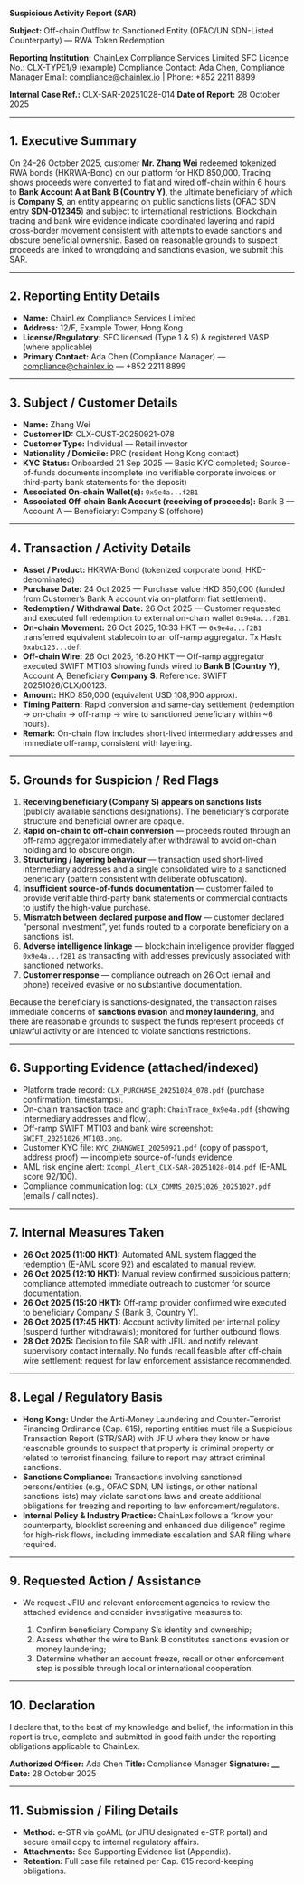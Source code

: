 **Suspicious Activity Report (SAR)**

**Subject:** Off-chain Outflow to Sanctioned Entity (OFAC/UN SDN-Listed Counterparty) — RWA Token Redemption

**Reporting Institution:**
ChainLex Compliance Services Limited
SFC Licence No.: CLX-TYPE1/9 (example)
Compliance Contact: Ada Chen, Compliance Manager
Email: [compliance@chainlex.io](mailto:compliance@chainlex.io) | Phone: +852 2211 8899

**Internal Case Ref.:** CLX-SAR-20251028-014
**Date of Report:** 28 October 2025

---

## 1. Executive Summary

On 24–26 October 2025, customer **Mr. Zhang Wei** redeemed tokenized RWA bonds (HKRWA-Bond) on our platform for HKD 850,000. Tracing shows proceeds were converted to fiat and wired off-chain within 6 hours to **Bank Account A at Bank B (Country Y)**, the ultimate beneficiary of which is **Company S**, an entity appearing on public sanctions lists (OFAC SDN entry **SDN-012345**) and subject to international restrictions. Blockchain tracing and bank wire evidence indicate coordinated layering and rapid cross-border movement consistent with attempts to evade sanctions and obscure beneficial ownership. Based on reasonable grounds to suspect proceeds are linked to wrongdoing and sanctions evasion, we submit this SAR.

---

## 2. Reporting Entity Details

- **Name:** ChainLex Compliance Services Limited
- **Address:** 12/F, Example Tower, Hong Kong
- **License/Regulatory:** SFC licensed (Type 1 & 9) & registered VASP (where applicable)
- **Primary Contact:** Ada Chen (Compliance Manager) — [compliance@chainlex.io](mailto:compliance@chainlex.io) — +852 2211 8899

---

## 3. Subject / Customer Details

- **Name:** Zhang Wei
- **Customer ID:** CLX-CUST-20250921-078
- **Customer Type:** Individual — Retail investor
- **Nationality / Domicile:** PRC (resident Hong Kong contact)
- **KYC Status:** Onboarded 21 Sep 2025 — Basic KYC completed; Source-of-funds documents incomplete (no verifiable corporate invoices or third-party bank statements for the deposit)
- **Associated On-chain Wallet(s):** `0x9e4a...f2B1`
- **Associated Off-chain Bank Account (receiving of proceeds):** Bank B — Account A — Beneficiary: Company S (offshore)

---

## 4. Transaction / Activity Details

- **Asset / Product:** HKRWA-Bond (tokenized corporate bond, HKD-denominated)
- **Purchase Date:** 24 Oct 2025 — Purchase value HKD 850,000 (funded from Customer’s Bank A account via on-platform fiat settlement).
- **Redemption / Withdrawal Date:** 26 Oct 2025 — Customer requested and executed full redemption to external on-chain wallet `0x9e4a...f2B1`.
- **On-chain Movement:** 26 Oct 2025, 10:33 HKT — `0x9e4a...f2B1` transferred equivalent stablecoin to an off-ramp aggregator. Tx Hash: `0xabc123...def`.
- **Off-chain Wire:** 26 Oct 2025, 16:20 HKT — Off-ramp aggregator executed SWIFT MT103 showing funds wired to **Bank B (Country Y)**, Account A, Beneficiary **Company S**. Reference: SWIFT 20251026/CLX/00123.
- **Amount:** HKD 850,000 (equivalent USD 108,900 approx).
- **Timing Pattern:** Rapid conversion and same-day settlement (redemption → on-chain → off-ramp → wire to sanctioned beneficiary within ~6 hours).
- **Remark:** On-chain flow includes short-lived intermediary addresses and immediate off-ramp, consistent with layering.

---

## 5. Grounds for Suspicion / Red Flags

1. **Receiving beneficiary (Company S) appears on sanctions lists** (publicly available sanctions designations). The beneficiary’s corporate structure and beneficial owner are opaque.
2. **Rapid on-chain to off-chain conversion** — proceeds routed through an off-ramp aggregator immediately after withdrawal to avoid on-chain holding and to obscure origin.
3. **Structuring / layering behaviour** — transaction used short-lived intermediary addresses and a single consolidated wire to a sanctioned beneficiary (pattern consistent with deliberate obfuscation).
4. **Insufficient source-of-funds documentation** — customer failed to provide verifiable third-party bank statements or commercial contracts to justify the high-value purchase.
5. **Mismatch between declared purpose and flow** — customer declared “personal investment”, yet funds routed to a corporate beneficiary on a sanctions list.
6. **Adverse intelligence linkage** — blockchain intelligence provider flagged `0x9e4a...f2B1` as transacting with addresses previously associated with sanctioned networks.
7. **Customer response** — compliance outreach on 26 Oct (email and phone) received evasive or no substantive documentation.

Because the beneficiary is sanctions-designated, the transaction raises immediate concerns of **sanctions evasion** and **money laundering**, and there are reasonable grounds to suspect the funds represent proceeds of unlawful activity or are intended to violate sanctions restrictions.

---

## 6. Supporting Evidence (attached/indexed)

- Platform trade record: `CLX_PURCHASE_20251024_078.pdf` (purchase confirmation, timestamps).
- On-chain transaction trace and graph: `ChainTrace_0x9e4a.pdf` (showing intermediary addresses and flow).
- Off-ramp SWIFT MT103 and bank wire screenshot: `SWIFT_20251026_MT103.png`.
- Customer KYC file: `KYC_ZHANGWEI_20250921.pdf` (copy of passport, address proof) — incomplete source-of-funds evidence.
- AML risk engine alert: `Xcompl_Alert_CLX-SAR-20251028-014.pdf` (E-AML score 92/100).
- Compliance communication log: `CLX_COMMS_20251026_20251027.pdf` (emails / call notes).

---

## 7. Internal Measures Taken

- **26 Oct 2025 (11:00 HKT):** Automated AML system flagged the redemption (E-AML score 92) and escalated to manual review.
- **26 Oct 2025 (12:10 HKT):** Manual review confirmed suspicious pattern; compliance attempted immediate outreach to customer for source documentation.
- **26 Oct 2025 (15:20 HKT):** Off-ramp provider confirmed wire executed to beneficiary Company S (Bank B, Country Y).
- **26 Oct 2025 (17:45 HKT):** Account activity limited per internal policy (suspend further withdrawals); monitored for further outbound flows.
- **28 Oct 2025:** Decision to file SAR with JFIU and notify relevant supervisory contact internally. No funds recall feasible after off-chain wire settlement; request for law enforcement assistance recommended.

---

## 8. Legal / Regulatory Basis

- **Hong Kong:** Under the Anti-Money Laundering and Counter-Terrorist Financing Ordinance (Cap. 615), reporting entities must file a Suspicious Transaction Report (STR/SAR) with JFIU where they know or have reasonable grounds to suspect that property is criminal property or related to terrorist financing; failure to report may attract criminal sanctions.
- **Sanctions Compliance:** Transactions involving sanctioned persons/entities (e.g., OFAC SDN, UN listings, or other national sanctions lists) may violate sanctions laws and create additional obligations for freezing and reporting to law enforcement/regulators.
- **Internal Policy & Industry Practice:** ChainLex follows a “know your counterparty, blocklist screening and enhanced due diligence” regime for high-risk flows, including immediate escalation and SAR filing where required.

---

## 9. Requested Action / Assistance

- We request JFIU and relevant enforcement agencies to review the attached evidence and consider investigative measures to:

  1. Confirm beneficiary Company S’s identity and ownership;
  2. Assess whether the wire to Bank B constitutes sanctions evasion or money laundering;
  3. Determine whether an account freeze, recall or other enforcement step is possible through local or international cooperation.

---

## 10. Declaration

I declare that, to the best of my knowledge and belief, the information in this report is true, complete and submitted in good faith under the reporting obligations applicable to ChainLex.

**Authorized Officer:** Ada Chen
**Title:** Compliance Manager
**Signature:** ************\_\_************
**Date:** 28 October 2025

---

## 11. Submission / Filing Details

- **Method:** e-STR via goAML (or JFIU designated e-STR portal) and secure email copy to internal regulatory affairs.
- **Attachments:** See Supporting Evidence list (Appendix).
- **Retention:** Full case file retained per Cap. 615 record-keeping obligations.
